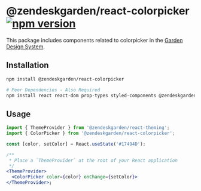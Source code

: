 # @zendeskgarden/react-colorpicker [![npm version](https://flat.badgen.net/npm/v/@zendeskgarden/react-colorpicker)](https://www.npmjs.com/package/@zendeskgarden/react-colorpicker)

This package includes components related to colorpicker in the
[Garden Design System](https://zendeskgarden.github.io/).

## Installation

```sh
npm install @zendeskgarden/react-colorpicker

# Peer Dependencies - Also Required
npm install react react-dom prop-types styled-components @zendeskgarden/react-theming
```

## Usage

```jsx
import { ThemeProvider } from '@zendeskgarden/react-theming';
import { ColorPicker } from '@zendeskgarden/react-colorpicker';

const [color, setColor] = React.useState('#17494D');

/**
 * Place a `ThemeProvider` at the root of your React application
 */
<ThemeProvider>
  <ColorPicker color={color} onChange={setColor}>
</ThemeProvider>;
```
